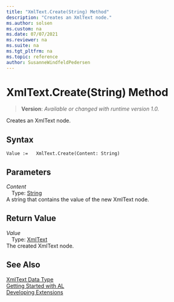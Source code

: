 ```yaml
---
title: "XmlText.Create(String) Method"
description: "Creates an XmlText node."
ms.author: solsen
ms.custom: na
ms.date: 07/07/2021
ms.reviewer: na
ms.suite: na
ms.tgt_pltfrm: na
ms.topic: reference
author: SusanneWindfeldPedersen
---
```

[//]: # (START>DO_NOT_EDIT)
[//]: # (IMPORTANT:Do not edit any of the content between here and the END>DO_NOT_EDIT.)
[//]: # (Any modifications should be made in the .xml files in the ModernDev repo.)
# XmlText.Create(String) Method
> **Version**: _Available or changed with runtime version 1.0._

Creates an XmlText node.


## Syntax
```AL
Value :=   XmlText.Create(Content: String)
```
## Parameters
*Content*  
&emsp;Type: [String](/dynamics365/business-central/dev-itpro/developer/methods-auto/text/text-data-type)  
A string that contains the value of the new XmlText node.  


## Return Value
*Value*  
&emsp;Type: [XmlText](xmltext-data-type.md)  
The created XmlText node.


[//]: # (IMPORTANT: END>DO_NOT_EDIT)
## See Also
[XmlText Data Type](xmltext-data-type.md)  
[Getting Started with AL](../../devenv-get-started.md)  
[Developing Extensions](../../devenv-dev-overview.md)
